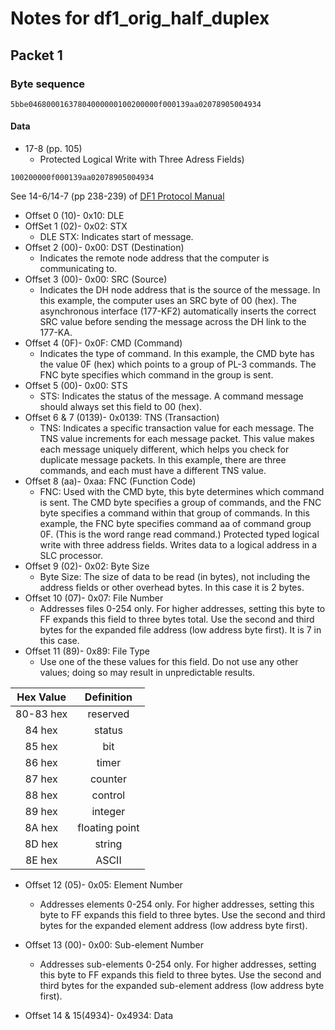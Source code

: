 # Notes for df1_orig_half_duplex

## Packet 1

### Byte sequence 

```
5bbe04680001637804000000100200000f000139aa02078905004934
```
#### Data 
- 17-8 (pp. 105) 
	- Protected Logical Write with Three Adress Fields)

```
100200000f000139aa02078905004934
```

See 14-6/14-7 (pp 238-239) of [DF1 Protocol Manual](https://literature.rockwellautomation.com/idc/groups/literature/documents/rm/1770-rm516_-en-p.pdf)

- Offset 0 (10)- 0x10: DLE
- OffSet 1 (02)- 0x02: STX
	- DLE STX: Indicates start of message. 
- Offset 2 (00)- 0x00: DST (Destination)
	- Indicates the remote node address that the computer is communicating to.
- Offset 3 (00)- 0x00: SRC (Source)
	- Indicates the DH node address that is the source of the message. In this example, the computer uses an
SRC byte of 00 (hex). The asynchronous interface (177-KF2) automatically inserts the correct SRC value
before sending the message across the DH link to the 177-KA.
- Offset 4 (0F)- 0x0F: CMD (Command)
	- Indicates the type of command. In this example, the CMD byte has the value 0F (hex) which points to a
group of PL-3 commands. The FNC byte specifies which command in the group is sent.
- Offset 5 (00)- 0x00: STS 
	- STS: Indicates the status of the message. A command message should always set this field to 00 (hex).
- Offset 6 & 7 (0139)- 0x0139: TNS (Transaction)
	- TNS: Indicates a specific transaction value for each message. The TNS value increments for each message
packet. This value makes each message uniquely different, which helps you check for duplicate message
packets. In this example, there are three commands, and each must have a different TNS value.
- Offset 8 (aa)- 0xaa: FNC (Function Code)
	- FNC: Used with the CMD byte, this byte determines which command is sent. The CMD byte specifies a group of
commands, and the FNC byte specifies a command within that group of commands. In this example,
the FNC byte specifies command aa of command group 0F. (This is the word range read command.) Protected typed logical write with three address fields. Writes data to a logical address in a SLC processor.
- Offset 9 (02)- 0x02: Byte Size
	- Byte Size: The size of data to be read (in bytes), not including the address fields
or other overhead bytes. In this case it is 2 bytes. 
- Offset 10 (07)- 0x07: File Number
	- Addresses files 0-254 only. For higher addresses, setting this byte to FF expands this field to three bytes total. Use the second and third bytes for the expanded file address (low address byte first). It is 7 in this case.
- Offset 11 (89)- 0x89: File Type
	- Use one of the these values for this field. Do not use any other values; doing so may result in unpredictable results.
	

|Hex Value|Definition|
|:-----:|:------:|
|80-83 hex| reserved|
|84 hex| status|
|85 hex| bit|
|86 hex| timer|
|87 hex| counter|
|88 hex| control|
|89 hex| integer|
|8A hex| floating point|
|8D hex| string|
|8E hex| ASCII|

- Offset 12 (05)- 0x05: Element Number
	- Addresses elements 0-254 only. For higher addresses, setting this
byte to FF expands this field to three bytes. Use the second and third
bytes for the expanded element address (low address byte first).

- Offset 13 (00)- 0x00: Sub-element Number
	- Addresses sub-elements 0-254 only. For higher addresses, setting
this byte to FF expands this field to three bytes. Use the second and
third bytes for the expanded sub-element address (low address byte
first).

- Offset 14 & 15(4934)- 0x4934: Data

